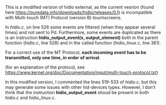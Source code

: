 This is a modified version of hidio external, as the current vesrion (found here https://puredata.info/downloads/hidio/releases/0.1) is incompatible with Multi-touch (MT) Protocol (version B) touchscreens.

In *hidio.c*, on line 526 some events are filtered (when they appear several times) and not sent to Pd. Furthermore, some events
are duplicated as there is an instruction **hidio_output_event(x, output_element)** both in the parent function (*hidio.c*, line 528) and in the called function (*hidio_linux.c*, line 361). 

For a correct use of the MT Protocol, **each incoming event has to be transmitted, only one time, in order of arrival**. 

(for an explanation of the protocol, see https://www.kernel.org/doc/Documentation/input/multi-touch-protocol.txt)

In this modified version, I commented the lines 519-533 of *hidio.c*, but this may generate some issues with other hid-devices types. However, I don't think that the instruction **hidio_output_event** shoud be present in both *hidio.c* and *hidio_linux.c*.
